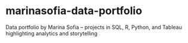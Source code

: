 # marinasofia-data-portfolio
Data portfolio by Marina Sofia – projects in SQL, R, Python, and Tableau highlighting analytics and storytelling

